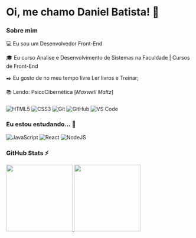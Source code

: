 # Oi, me chamo Daniel Batista! 👋

### Sobre mim

💻 Eu sou um Desenvolvedor Front-End 

🎓 Eu curso Analise e Desenvolvimento de Sistemas na Faculdade | Cursos de Front-End 

✒️ Eu gosto de no meu tempo livre Ler livros e Treinar;

📚 Lendo: PsicoCibernética [*Maxwell Maltz*]
###
![HTML5](https://img.shields.io/badge/html5-%23E34F26.svg?style=for-the-badge&logo=html5&logoColor=white)
![CSS3](https://img.shields.io/badge/css3-%231572B6.svg?style=for-the-badge&logo=css3&logoColor=white)
![Git](https://img.shields.io/badge/git-%23F05033.svg?style=for-the-badge&logo=git&logoColor=white)
![GitHub](https://img.shields.io/badge/github-%23121011.svg?style=for-the-badge&logo=github&logoColor=white)
![VS Code](https://img.shields.io/badge/VS%20Code-0078d7.svg?style=for-the-badge&logo=visual-studio-code&logoColor=white)

### Eu estou estudando... 🧩
<!-- (Aqui você pode adicionar tecnologias que está estudando, inclusive para aumentar essa lista você listamos algumas das tecnologias ensinadas na nossa [Assinatura On Demand](https://cubos.academy/cubosondemand)) -->
![JavaScript](https://img.shields.io/badge/javascript-%23323330.svg?style=for-the-badge&logo=javascript&logoColor=%23F7DF1E)
![React](https://img.shields.io/badge/react-%2320232a.svg?style=for-the-badge&logo=react&logoColor=%2361DAFB)
![NodeJS](https://img.shields.io/badge/node.js-6DA55F?style=for-the-badge&logo=node.js&logoColor=white)

### GitHub Stats ⚡
<div>
<a href="https://github.com/Dan-DYFG">
<img height="180em" src="https://github-readme-stats.vercel.app/api/top-langs/?username=Dan-DYFG&layout=compact&langs_count=7&theme=dracula"/>
<img height="180em" src="https://github-readme-stats.vercel.app/api?username=Dan-DYFG&show_icons=true&theme=dracula&include_all_commits=true&count_private=true"/>
</div>

